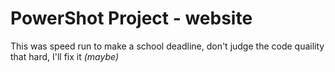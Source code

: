 # PowerShot Project - website
This was speed run to make a school deadline, don't judge the code quaility that hard, I'll fix it *(maybe)*